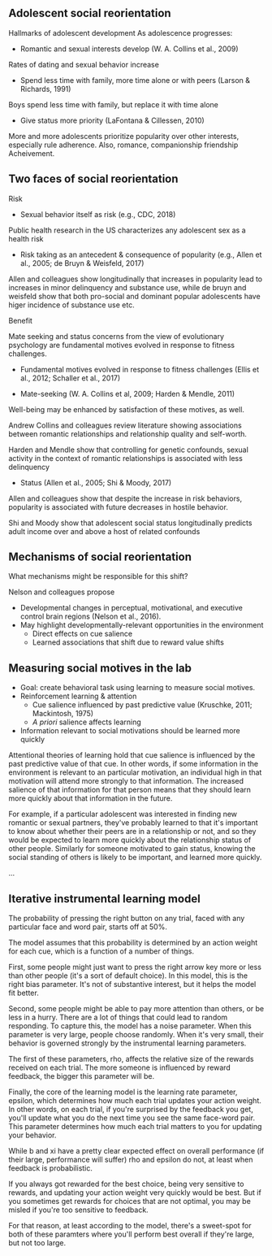 ## Adolescent social reorientation

Hallmarks of adolescent development As adolescence progresses:

- Romantic and sexual interests develop (W. A. Collins et al., 2009)

Rates of dating and sexual behavior increase

- Spend less time with family, more time alone or with peers (Larson & Richards, 1991)

Boys spend less time with family, but replace it with time alone

- Give status more priority (LaFontana & Cillessen, 2010)

More and more adolescents prioritize popularity over other interests, especially rule adherence. Also, romance, companionship friendship Acheivement.

## Two faces of social reorientation

Risk 

- Sexual behavior itself as risk (e.g., CDC, 2018)

Public health research in the US characterizes any adolescent sex as a health risk

- Risk taking as an antecedent & consequence of popularity (e.g., Allen et al., 2005; de Bruyn & Weisfeld, 2017)

Allen and colleagues show longitudinally that increases in popularity lead to increases in minor delinquency and substance use, while de bruyn and weisfeld show that both pro-social and dominant popular adolescents have higer incidence of substance use etc.

Benefit

Mate seeking and status concerns from the view of evolutionary psychology are fundamental motives evolved in response to fitness challenges.

- Fundamental motives evolved in response to fitness challenges (Ellis et al., 2012; Schaller et al., 2017)

- Mate-seeking (W. A. Collins et al, 2009; Harden & Mendle, 2011)

Well-being may be enhanced by satisfaction of these motives, as well.

Andrew Collins and colleagues review literature showing associations between romantic relationships and relationship quality and self-worth.

Harden and Mendle show that controlling for genetic confounds, sexual activity in the context of romantic relationships is associated with less delinquency

- Status (Allen et al., 2005; Shi & Moody, 2017)

Allen and colleagues show that despite the increase in risk behaviors, popularity is associated with future decreases in hostile behavior. 

Shi and Moody show that adolescent social status longitudinally predicts adult income over and above a host of related confounds

## Mechanisms of social reorientation

What mechanisms might be responsible for this shift?

Nelson and colleagues propose

- Developmental changes in perceptual, motivational, and executive control brain regions (Nelson et al., 2016).
- May highlight developmentally-relevant opportunities in the environment
    - Direct effects on cue salience
    - Learned associations that shift due to reward value shifts

## Measuring social motives in the lab

- Goal: create behavioral task using learning to measure social motives.
- Reinforcement learning & attention
    - Cue salience influenced by past predictive value (Kruschke, 2011; Mackintosh, 1975)
    - _A priori_ salience affects learning
- Information relevant to social motivations should be learned more quickly

Attentional theories of learning hold that cue salience is influenced by the past predictive value of that cue.
In other words, if some information in the environment is relevant to an particular motivation, an individual high in that motivation will attend more strongly to that information.
The increased salience of that information for that person means that they should learn more quickly about that information in the future.

For example, if a particular adolescent was interested in finding new romantic or sexual partners, they've probably learned to that it's important to know about whether their peers are in a relationship or not, and so they would be expected to learn more quickly about the relationship status of other people.
Similarly for someone motivated to gain status, knowing the social standing of others is likely to be important, and learned more quickly.

...

## Iterative instrumental learning model

The probability of pressing the right button on any trial, faced with any particular face and word pair, starts off at 50%.

The model assumes that this probability is determined by an action weight for each cue, which is a function of a number of things.

First, some people might just want to press the right arrow key more or less than other people (it's a sort of default choice). In this model, this is the right bias parameter. It's not of substantive interest, but it helps the model fit better.

Second, some people might be able to pay more attention than others, or be less in a hurry. There are a lot of things that could lead to random responding. To capture this, the model has a noise parameter. When this parameter is very large, people choose randomly. When it's very small, their behavior is governed strongly by the instrumental learning parameters.

The first of these parameters, rho, affects the relative size of the rewards received on each trial. The more someone is influenced by reward feedback, the bigger this parameter will be.

Finally, the core of the learning model is the learning rate parameter, epsilon, which determines how much each trial updates your action weight. In other words, on each trial, if you're surprised by the feedback you get, you'll update what you do the next time you see the same face-word pair. This parameter determines how much each trial matters to you for updating your behavior.

While b and xi have a pretty clear expected effect on overall performance (if their large, performance will suffer)
rho and epsilon do not, at least when feedback is probabilistic.

If you always got rewarded for the best choice, being very sensitive to rewards, and updating your action weight very quickly would be best.
But if you sometimes get rewards for choices that are not optimal, you may be misled if you're too sensitive to feedback.

For that reason, at least according to the model, there's a sweet-spot for both of these paramters where you'll perform best overall if they're large, but not too large.


